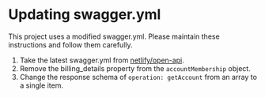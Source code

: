 # Updating swagger.yml

This project uses a modified swagger.yml. Please maintain these instructions and follow them carefully.

1. Take the latest swagger.yml from [netlify/open-api](https://github.com/netlify/open-api/blob/master/swagger.yml).
1. Remove the billing_details property from the `accountMembership` object.
1. Change the response schema of `operation: getAccount` from an array to a single item.